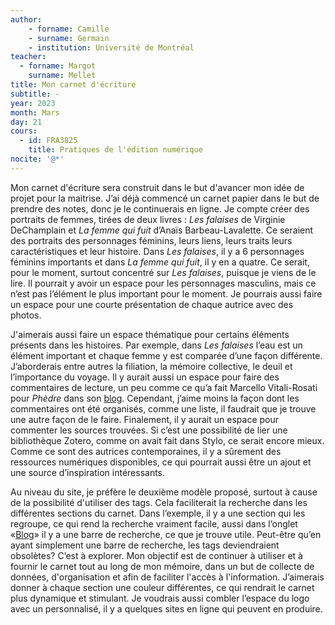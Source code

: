 ```yaml
--- 
author: 
    - forname: Camille
    - surname: Germain
    - institution: Université de Montréal
teacher: 
  - forname: Margot
    surname: Mellet
title: Mon carnet d'écriture
subtitle: - 
year: 2023
month: Mars
day: 21
cours:
  - id: FRA3825
    title: Pratiques de l'édition numérique
nocite: '@*'
---
```


Mon carnet d'écriture sera construit dans le but d'avancer mon idée de projet pour la maitrise. J’ai déjà commencé un carnet papier dans le but de prendre des notes, donc je le continuerais en ligne. Je compte créer des portraits de femmes, tirées de deux livres : *Les falaises* de Virginie DeChamplain et *La femme qui fuit* d’Anaïs Barbeau-Lavalette. Ce seraient des portraits des personnages féminins, leurs liens, leurs traits leurs caractéristiques et leur histoire. Dans *Les falaises*, il y a 6 personnages féminins importants et dans *La femme qui fuit*, il y en a quatre. Ce serait, pour le moment, surtout concentré sur *Les falaises*, puisque je viens de le lire. Il pourrait y avoir un espace pour les personnages masculins, mais ce n’est pas l’élément le plus important pour le moment. Je pourrais aussi faire un espace pour une courte présentation de chaque autrice avec des photos. 

J'aimerais aussi faire un espace thématique pour certains éléments présents dans les histoires. Par exemple, dans *Les falaises* l’eau est un élément important et chaque femme y est comparée d’une façon différente. J’aborderais entre autres la filiation, la mémoire collective, le deuil et l’importance du voyage. Il y aurait aussi un espace pour faire des commentaires de lecture, un peu comme ce qu’a fait Marcello Vitali-Rosati pour *Phèdre* dans son [blog](http://blog.sens-public.org/marcellovitalirosati/categories/scholia/). Cependant, j’aime moins la façon dont les commentaires ont été organisés, comme une liste, il faudrait que je trouve une autre façon de le faire. Finalement, il y aurait un espace pour commenter les sources trouvées. Si c’est une possibilité de lier une bibliothèque Zotero, comme on avait fait dans Stylo, ce serait encore mieux. Comme ce sont des autrices contemporaines, il y a sûrement des ressources numériques disponibles, ce qui pourrait aussi être un ajout et une source d’inspiration intéressants. 

Au niveau du site, je préfère le deuxième modèle proposé, surtout à cause de la possibilité d'utiliser des tags. Cela faciliterait la recherche dans les différentes sections du carnet. Dans l’exemple, il y a une section qui les regroupe, ce qui rend la recherche vraiment facile, aussi dans l’onglet «[Blog](https://cupper-hugo-theme.netlify.app/post/)» il y a une barre de recherche, ce que je trouve utile. Peut-être qu’en ayant simplement une barre de recherche, les tags deviendraient obsolètes? C’est à explorer. Mon objectif est de continuer à utiliser et à fournir le carnet tout au long de mon mémoire, dans un but de collecte de données, d'organisation et afin de faciliter l'accès à l'information. J’aimerais donner à chaque section une couleur différentes, ce qui rendrait le carnet plus dynamique et stimulant. Je voudrais aussi combler l’espace du logo avec un personnalisé, il y a quelques sites en ligne qui peuvent en produire. 